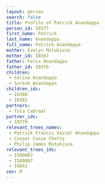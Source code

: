 ```yaml
---
layout: person
search: false
title: Profile of Patrick Anandappa
person_id: I0377
first_name: Patrick
last_name: Anandappa
full_name: Patrick Anandappa
mother: Evelyn Mutukisna
mother_id: I0367
father: Felix Anandappa
father_id: I0376
children:
 - Celina Anandappa
 - Suresh Anandappa
children_ids:
 - I0380
 - I0381
partners:
 - Tula Cabraal
partner_ids:
 - I0379
relevant_trees_names:
 - Patrick Francis Xavier Anandappa
 - Casper Casie Chetty
 - Philip James Mutukisna
relevant_trees_ids:
 - I500067
 - I500097
 - I0841
sex: M
---
```


